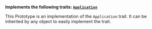 **Implements the following traits: [`Application`](https://github.com/TitanNanoDE/ApplicationFrame/wiki/Trait:-Application)**

This Prototype is an implementation of the `Application` trait. It can be inherited by any object to easily implement the trait.